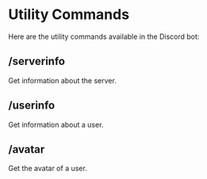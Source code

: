 # Utility Commands

Here are the utility commands available in the Discord bot:

## /serverinfo
Get information about the server.

## /userinfo
Get information about a user.

## /avatar
Get the avatar of a user.
